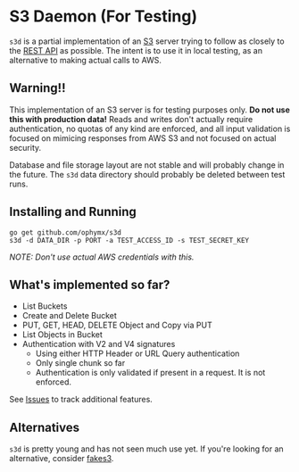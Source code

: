 S3 Daemon (For Testing)
=======================

`s3d` is a partial implementation of an [S3](https://aws.amazon.com/s3/) server trying to follow as closely
to the [REST API](http://docs.aws.amazon.com/AmazonS3/latest/API/Welcome.html) as possible.
The intent is to use it in local testing, as an alternative to making actual calls to AWS.

Warning!!
---------
This implementation of an S3 server is for testing purposes only.
__Do not use this with production data!__
Reads and writes don't actually require authentication,
no quotas of any kind are enforced, and all input validation
is focused on mimicing responses from AWS S3 and not focused on actual security.

Database and file storage layout are not stable and will probably change in the future.
The `s3d` data directory should probably be deleted between test runs.

Installing and Running
-------

```
go get github.com/ophymx/s3d
s3d -d DATA_DIR -p PORT -a TEST_ACCESS_ID -s TEST_SECRET_KEY
```
*NOTE: Don't use actual AWS credentials with this.*

What's implemented so far?
--------------------------
- List Buckets
- Create and Delete Bucket
- PUT, GET, HEAD, DELETE Object and Copy via PUT
- List Objects in Bucket
- Authentication with V2 and V4 signatures
  - Using either HTTP Header or URL Query authentication
  - Only single chunk so far
  - Authentication is only validated if present in a request. It is not enforced.

See [Issues](https://github.com/ophymx/s3d/issues?utf8=%E2%9C%93&q=is%3Aissue%20label%3Aenhancement)
to track additional features.

Alternatives
------------

`s3d` is pretty young and has not seen much use yet.
If you're looking for an alternative, consider [fakes3](https://github.com/jubos/fake-s3).
